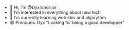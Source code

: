 - 👋 Hi, I’m @Dyxrandrian
- 👀 I’m interested in everything about new tech
- 🌱 I’m currently learning web-dev and algorythm
- 😄 Pronouns: Dyx
      "Looking for being a good developper"

